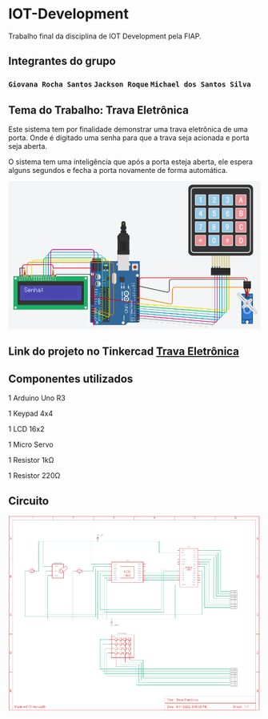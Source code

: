 # IOT-Development
Trabalho final da disciplina de IOT Development pela FIAP.


## Integrantes do grupo
### `Giovana Rocha Santos` `Jackson Roque` `Michael dos Santos Silva`

## Tema do Trabalho: Trava Eletrônica
<div>
<p>Este sistema tem por finalidade demonstrar uma trava eletrônica de uma porta. Onde é digitado uma senha para que a trava seja acionada e porta seja aberta.</p>
<p>O sistema tem uma inteligência que após a porta esteja aberta, ele espera alguns segundos e fecha a porta novamente de forma automática.</p>
</div>

![Projeto TinckerCad](./imgs/project-arduino.png)

## Link do projeto no Tinkercad <a href="https://www.tinkercad.com/things/gyCDJCO2706?sharecode=VhlBTLhMDpbyTJzEG7gAZHjORP67gvdvIOPeP0emjNA">Trava Eletrônica</a>

## Componentes utilizados
<div>
    <p>1 Arduino Uno R3</p>
    <p>1 Keypad 4x4</p>
    <p>1 LCD 16x2</p>
    <p>1 Micro Servo</p>
    <p>1 Resistor 1kΩ</p>
    <p>1 Resistor 220Ω</p>
</div>

## Circuito
![Projeto TinckerCad](./imgs/circuito.png)